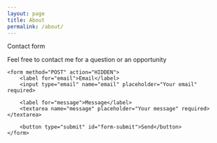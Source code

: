 ```yaml
---
layout: page
title: About
permalink: /about/
---
```

<div id="contact-form">
	<p>Contact form</p>
	<p>Feel free to contact me for a question or an opportunity</p>

	<form method="POST" action="HIDDEN">
		<label for="email">Email</label>
		<input type="email" name="email" placeholder="Your email" required>

		<label for="message">Message</label>
		<textarea name="message" placeholder="Your message" required></textarea>

		<button type="submit" id="form-submit">Send</button>
	</form>
</div>